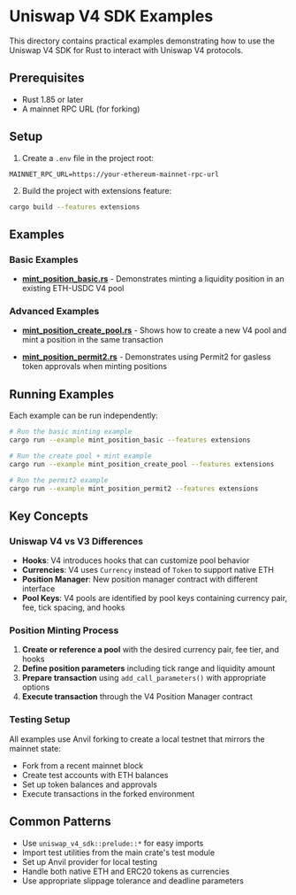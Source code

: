 # Uniswap V4 SDK Examples

This directory contains practical examples demonstrating how to use the Uniswap V4 SDK for Rust to interact with Uniswap
V4 protocols.

## Prerequisites

- Rust 1.85 or later
- A mainnet RPC URL (for forking)

## Setup

1. Create a `.env` file in the project root:

```env
MAINNET_RPC_URL=https://your-ethereum-mainnet-rpc-url
```

2. Build the project with extensions feature:

```bash
cargo build --features extensions
```

## Examples

### Basic Examples

- **[mint_position_basic.rs](./mint_position_basic.rs)** - Demonstrates minting a liquidity position in an existing
  ETH-USDC V4 pool

### Advanced Examples

- **[mint_position_create_pool.rs](./mint_position_create_pool.rs)** - Shows how to create a new V4 pool and mint a
  position in the same transaction

- **[mint_position_permit2.rs](./mint_position_permit2.rs)** - Demonstrates using Permit2 for gasless token approvals
  when minting positions

## Running Examples

Each example can be run independently:

```bash
# Run the basic minting example
cargo run --example mint_position_basic --features extensions

# Run the create pool + mint example  
cargo run --example mint_position_create_pool --features extensions

# Run the permit2 example
cargo run --example mint_position_permit2 --features extensions
```

## Key Concepts

### Uniswap V4 vs V3 Differences

- **Hooks**: V4 introduces hooks that can customize pool behavior
- **Currencies**: V4 uses `Currency` instead of `Token` to support native ETH
- **Position Manager**: New position manager contract with different interface
- **Pool Keys**: V4 pools are identified by pool keys containing currency pair, fee, tick spacing, and hooks

### Position Minting Process

1. **Create or reference a pool** with the desired currency pair, fee tier, and hooks
2. **Define position parameters** including tick range and liquidity amount
3. **Prepare transaction** using `add_call_parameters()` with appropriate options
4. **Execute transaction** through the V4 Position Manager contract

### Testing Setup

All examples use Anvil forking to create a local testnet that mirrors the mainnet state:

- Fork from a recent mainnet block
- Create test accounts with ETH balances
- Set up token balances and approvals
- Execute transactions in the forked environment
## Common Patterns

- Use `uniswap_v4_sdk::prelude::*` for easy imports
- Import test utilities from the main crate's test module
- Set up Anvil provider for local testing
- Handle both native ETH and ERC20 tokens as currencies
- Use appropriate slippage tolerance and deadline parameters
